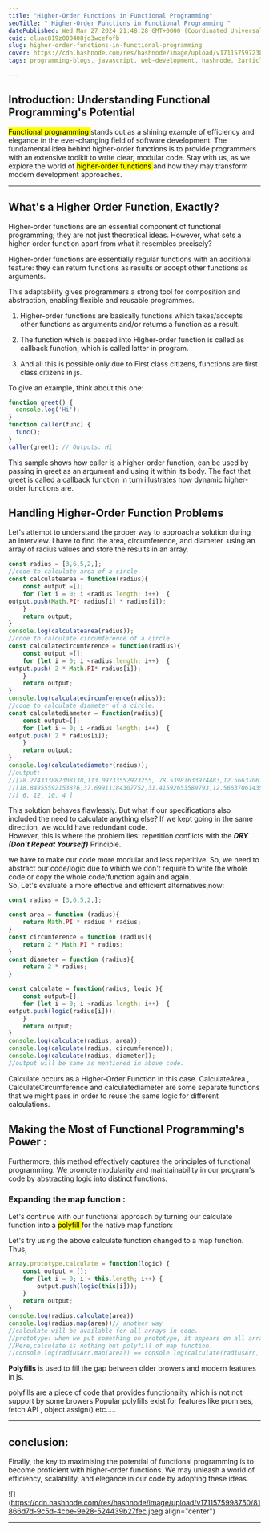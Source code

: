 ```yaml
---
title: "Higher-Order Functions in Functional Programming"
seoTitle: " Higher-Order Functions in Functional Programming "
datePublished: Wed Mar 27 2024 21:48:28 GMT+0000 (Coordinated Universal Time)
cuid: cluac819z000408jo3wcefofb
slug: higher-order-functions-in-functional-programming
cover: https://cdn.hashnode.com/res/hashnode/image/upload/v1711575972384/c2c24293-ba5a-4800-844a-b3483871fc47.png
tags: programming-blogs, javascript, web-development, hashnode, 2articles1week, wemakedevs

---
```


## Introduction: Understanding Functional Programming's Potential

<mark>Functional programming </mark> stands out as a shining example of efficiency and elegance in the ever-changing field of software development. The fundamental idea behind higher-order functions is to provide programmers with an extensive toolkit to write clear, modular code. Stay with us, as we explore the world of <mark> higher-order functions </mark> and how they may transform modern development approaches.

---

## What's a Higher Order Function, Exactly?

Higher-order functions are an essential component of functional programming; they are not just theoretical ideas. However, what sets a higher-order function apart from what it resembles precisely?  
  
Higher-order functions are essentially regular functions with an additional feature: they can return functions as results or accept other functions as arguments.

This adaptability gives programmers a strong tool for composition and abstraction, enabling flexible and reusable programmes.

1. Higher-order functions are basically functions which takes/accepts other functions as arguments and/or returns a function as a result.
    
2. The function which is passed into Higher-order function is called as callback function, which is called latter in program.
    
3. And all this is possible only due to First class citizens, functions are first class citizens in js.
    

To give an example, think about this one:

```javascript
function greet() {
  console.log('Hi');
}
function caller(func) {
  func();
}
caller(greet); // Outputs: Hi
```

This sample shows how caller is a higher-order function, can be used by passing in greet as an argument and using it within its body. The fact that greet is called a callback function in turn illustrates how dynamic higher-order functions are.

## Handling Higher-Order Function Problems

Let's attempt to understand the proper way to approach a solution during an interview. I have to find the area, circumference, and diameter  using an array of radius values and store the results in an array.

```javascript
const radius = [3,6,5,2,];
//code to calculate area of a circle.
const calculatearea = function(radius){
    const output =[];
    for (let i = 0; i <radius.length; i++)  {
output.push(Math.PI* radius[i] * radius[i]);
    }
    return output;
}
console.log(calculatearea(radius));
//code to calculate circumference of a circle.
const calculatecircumference = function(radius){
    const output =[];
    for (let i = 0; i <radius.length; i++)  {
output.push( 2 * Math.PI* radius[i]);
    }
    return output;
}
console.log(calculatecircumference(radius));
//code to calculate diameter of a circle.
const calculatediameter = function(radius){
    const output=[];
    for (let i = 0; i <radius.length; i++)  {
output.push( 2 * radius[i]);
    }
    return output;
}
console.log(calculatediameter(radius));
//output: 
//[28.274333882308138,113.09733552923255, 78.53981633974483,12.566370614359172]
//[18.84955592153876,37.69911184307752,31.41592653589793,12.566370614359172]
//[ 6, 12, 10, 4 ]
```

This solution behaves flawlessly. But what if our specifications also included the need to calculate anything else? If we kept going in the same direction, we would have redundant code.  
However, this is where the problem lies: repetition conflicts with the ***DRY (Don't Repeat Yourself)*** Principle.

we have to make our code more modular and less repetitive. So, we need to abstract our code/logic due to which we don't require to write the whole code or copy the whole code/function again and again.  
So, Let's evaluate a more effective and efficient alternatives,now:

```javascript
const radius = [3,6,5,2,];

const area = function (radius){
    return Math.PI * radius * radius;
}
const circumference = function (radius){
    return 2 * Math.PI * radius;
}
const diameter = function (radius){
    return 2 * radius;
}

const calculate = function(radius, logic ){
    const output=[];
    for (let i = 0; i <radius.length; i++)  {
output.push(logic(radius[i]));
    }
    return output;
}
console.log(calculate(radius, area));
console.log(calculate(radius, circumference));
console.log(calculate(radius, diameter));
//output will be same as mentioned in above code.
```

Calculate occurs as a Higher-Order Function in this case. CalculateArea , CalculateCircumference and calculatediameter are some separate functions that we might pass in order to reuse the same logic for different calculations.

## Making the Most of Functional Programming's Power :

Furthermore, this method effectively captures the principles of functional programming. We promote modularity and maintainability in our program's code by abstracting logic into distinct functions.

### Expanding the map function :

Let's continue with our functional approach by turning our calculate function into a <mark>polyfill </mark> for the native map function:

Let's try using the above calculate function changed to a map function. Thus,

```javascript
Array.prototype.calculate = function(logic) {
    const output = [];
    for (let i = 0; i < this.length; i++) {
        output.push(logic(this[i]));
    }
    return output;
}
console.log(radius.calculate(area))
console.log(radius.map(area))// another way
//calculate will be available for all arrays in code. 
//prototype: when we put something on prototype, it appears on all arrays. 
//Here,calculate is nothing but polyfill of map function.
//console.log(radiusArr.map(area)) == console.log(calculate(radiusArr, area));
```

**Polyfills** is used to fill the gap between older browers and modern features in js.

polyfills are a piece of code that provides functionality which is not not support by some browers.Popular polyfills exist for features like promises, fetch API , object.assign() etc.....

---

## conclusion:

Finally, the key to maximising the potential of functional programming is to become proficient with higher-order functions. We may unleash a world of efficiency, scalability, and elegance in our code by adopting these ideas.

![](https://cdn.hashnode.com/res/hashnode/image/upload/v1711575998750/81866d7d-9c5d-4cbe-9e28-524439b27fec.jpeg align="center")

---
